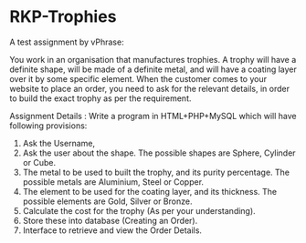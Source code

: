 # RKP-Trophies

A test assignment by vPhrase:

You work in an organisation that manufactures trophies. 
A trophy will have a definite shape, will be made of a definite metal, and will have a coating layer over it by some specific element. 
When the customer comes to your website to place an order, you need to ask for the relevant details, in order to build the exact trophy as per the requirement.

Assignment Details :
Write a program in HTML+PHP+MySQL which will have following provisions:
1. Ask the Username,
2. Ask the user about the shape. The possible shapes are Sphere, Cylinder or Cube.
3. The metal to be used to built the trophy, and its purity percentage. The possible metals are Aluminium, Steel or Copper.
4. The element to be used for the coating layer, and its thickness. The possible elements are Gold, Silver or Bronze.
5. Calculate the cost for the trophy (As per your understanding).
6. Store these into database (Creating an Order).
7. Interface to retrieve and view the Order Details.
